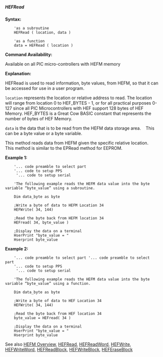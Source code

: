 <div class="section">

<div class="titlepage">

<div>

<div>

##### <span id="hefread"></span>HEFRead

</div>

</div>

</div>

<span class="strong">**Syntax:**</span>

``` screen
    'as a subroutine
    HEFRead ( location, data )

    'as a function
    data = HEFRead ( location )
```

<span class="strong">**Command Availability:**</span>

Available on all PIC micro-controllers with HEFM memory

<span class="strong">**Explanation:**</span>  
  
HEFRead is used to read information, byte values, from HEFM, so that it
can be accessed for use in a user program.  
  
`location` represents the location or relative address to read. The
location will range from location 0 to HEF\_BYTES - 1, or for all
practical purposes 0-127 since all PIC Microcontrollers with HEF support
128 bytes of HEF Memory. HEF\_BYTES is a Great Cow BASIC constant that
represents the number of bytes of HEF Memory.     
  
`data` is the data that is to be read from the HEFM data storage
area.    This can be a byte value or a byte variable.  
  
This method reads data from HEFM given the specific relative
location.    This method is similar to the EPRead method for EEPROM.  
  
<span class="strong">**Example 1:**</span>

``` screen
    '... code preamble to select part
    '... code to setup PPS
     '... code to setup serial

    'The following example reads the HEFM data value into the byte variable “byte_value” using a subroutine.

    Dim data_byte as byte

    ;Write a byte of data to HEFM Location 34
    HEFWrite( 34, 144)

    ;Read the byte back from HEFM location 34
    HEFread( 34, byte_value )

    ;Display the data on a terminal
    HserPrint "byte_value = "
    Hserprint byte_value
```

  
  
<span class="strong">**Example 2:**</span>

``` screen
    '... code preamble to select part '... code preamble to select part
    '... code to setup PPS
     '... code to setup serial

    'The following example reads the HEFM data value into the byte variable “byte_value” using a function.

    Dim data_byte as byte

    ;Write a byte of data to HEF Location 34
    HEFWrite( 34, 144)

    ;Read the byte back from HEF location 34
    byte_value = HEFread( 34 )

    ;Display the data on a terminal
    HserPrint "byte_value = "
    Hserprint byte_value
```

  
  
See also
<a href="hefm_overview" class="link" title="HEFM Overview">HEFM Overview</a>,
<a href="hefread" class="link" title="HEFRead">HEFRead</a>,
<a href="hefreadword" class="link" title="HEFReadWord">HEFReadWord</a>,
<a href="hefwrite" class="link" title="HEFWrite">HEFWrite</a>,
<a href="hefwriteword" class="link" title="HEFWriteWord">HEFWriteWord</a>,
<a href="hefreadblock" class="link" title="HEFReadBlock">HEFReadBlock</a>,
<a href="hefwriteblock" class="link" title="HEFWriteBlock">HEFWriteBlock</a>,
<a href="heferaseblock" class="link" title="HEFEraseBlock">HEFEraseBlock</a>

</div>
